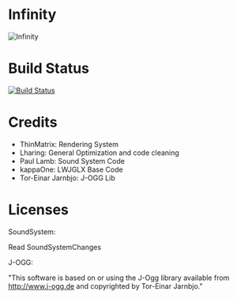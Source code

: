 # Infinity

![Infinity](/images/Infinity-Logo.png?raw=true)

# Build Status
[![Build Status](https://travis-ci.org/Guerra24/Infinity.svg)](https://travis-ci.org/Guerra24/Infinity)

# Credits
- ThinMatrix: Rendering System
- Lharing: General Optimization and code cleaning
- Paul Lamb: Sound System Code
- kappaOne: LWJGLX Base Code
- Tor-Einar Jarnbjo: J-OGG Lib

# Licenses
SoundSystem:

Read SoundSystemChanges

J-OGG:

"This software is based on or using the J-Ogg library available from
http://www.j-ogg.de and copyrighted by Tor-Einar Jarnbjo."
